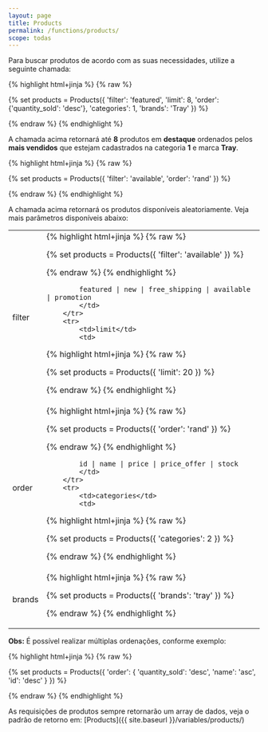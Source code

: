 ```yaml
---
layout: page
title: Products
permalink: /functions/products/
scope: todas
---
```


Para buscar produtos de acordo com as suas necessidades, utilize a seguinte chamada:

{% highlight html+jinja %}
{% raw %}

{% set products = Products({
    'filter': 'featured',
    'limit': 8,
    'order': {'quantity_sold': 'desc'},
    'categories': 1,
    'brands': 'Tray'
}) %}

{% endraw %}
{% endhighlight %}

A chamada acima retornará até **8** produtos em **destaque** ordenados pelos **mais vendidos** que estejam cadastrados na categoria **1** e marca **Tray**.

{% highlight html+jinja %}
{% raw %}

{% set products = Products({
    'filter': 'available',
    'order': 'rand'
}) %}

{% endraw %}
{% endhighlight %}

A chamada acima retornará os produtos disponíveis aleatoriamente. Veja mais parâmetros disponíveis abaixo:

<table>
    <tbody>
        <tr>
            <td>filter</td>
            <td>
{% highlight html+jinja %}
{% raw %}

{% set products = Products({
    'filter': 'available'
}) %}

{% endraw %}
{% endhighlight %}

            featured | new | free_shipping | available | promotion
            </td>
        </tr>
        <tr>
            <td>limit</td>
            <td>
{% highlight html+jinja %}
{% raw %}

{% set products = Products({
    'limit': 20
}) %}

{% endraw %}
{% endhighlight %}
            </td>
        </tr>
        <tr>
            <td>order</td>
            <td>
{% highlight html+jinja %}
{% raw %}

{% set products = Products({
    'order': 'rand'
}) %}

{% endraw %}
{% endhighlight %}

            id | name | price | price_offer | stock
            </td>
        </tr>
        <tr>
            <td>categories</td>
            <td>
{% highlight html+jinja %}
{% raw %}

{% set products = Products({
    'categories': 2
}) %}

{% endraw %}
{% endhighlight %}
            </td>
        </tr>
        <tr>
            <td>brands</td>
            <td>
{% highlight html+jinja %}
{% raw %}

{% set products = Products({
    'brands': 'tray'
}) %}

{% endraw %}
{% endhighlight %}
            </td>
        </tr>
    </tbody>
</table>

**Obs:** É possível realizar múltiplas ordenações, conforme exemplo:

{% highlight html+jinja %}
{% raw %}

{% set products = Products({
    'order': {
        'quantity_sold': 'desc',
        'name': 'asc',
        'id': 'desc'
    }
}) %}

{% endraw %}
{% endhighlight %}

As requisições de produtos sempre retornarão um array de dados, veja o padrão de retorno em: 
[Products]({{ site.baseurl }}/variables/products/)